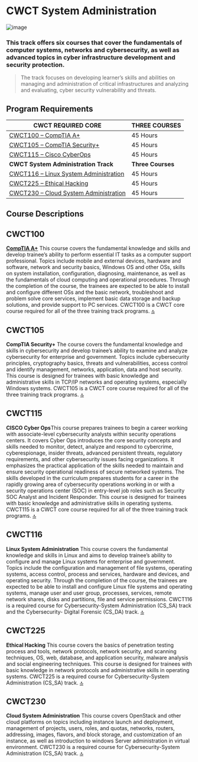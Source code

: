 # CWCT System Administration

![image](https://user-images.githubusercontent.com/63247801/134220248-3ebfa24f-a2dd-4dc7-ab2e-d30bc2c95070.png)

### This track offers six courses that cover the fundamentals of computer systems, networks and cybersecurity, as well as advanced topics in cyber infrastructure development and security protection.

> The track focuses on developing learner’s skills and abilities on managing and administration of critical infrastructures and analyzing and evaluating, cyber security vulnerability and threats.

## Program Requirements

| CWCT REQUIRED CORE                                | THREE COURSES     |
|---------------------------------------------------|-------------------|
| [CWCT100 – CompTIA A+](#CWCT100)                  | 45 Hours          |
| [CWCT105 – CompTIA Security+](#CWCT105)           | 45 Hours          |
| [CWCT115 – Cisco CyberOps](#CWCT115)              | 45 Hours          |
| **CWCT System Administration Track**              | **Three Courses** |
| [CWCT116 – Linux System Administration](#CWCT116) | 45 Hours          |
| [CWCT225 – Ethical Hacking](#CWCT225)             | 45 Hours          |
| [CWCT230 – Cloud System Administration](#CWCT230) | 45 Hours          |

## Course Descriptions

## CWCT100 
**[CompTIA A+](#)** This course covers the fundamental knowledge and skills and develop trainee’s ability to perform essential IT tasks as a computer support professional. Topics include mobile and external devices, hardware and software, network and security basics, Windows OS and other OSs, skills on system installation, configuration, diagnosing, maintenance, as well as the fundamentals of cloud computing and operational procedures. Through the completion of the course, the trainees are expected to be able to install and configure different OSs and the basic network, troubleshoot and problem solve core services, implement basic data storage and backup solutions, and provide support to PC services. CWCT100 is a CWCT core course required for all of the three training track programs.
[:top:](#program-requirements)

## CWCT105 
**CompTIA Security+** The course covers the fundamental knowledge and skills in cybersecurity and develop trainee’s ability to examine and analyze cybersecurity for enterprise and government. Topics include cybersecurity principles, cryptography basics, threats and vulnerabilities, access control and identify management, networks, application, data and host security. This course is designed for trainees with basic knowledge and administrative skills in TCP/IP networks and operating systems, especially Windows systems. CWCT105 is a CWCT core course required for all of the three training track programs.
[:top:](#program-requirements)

## CWCT115 
**CISCO Cyber Ops**This course prepares trainees to begin a career working with associate-level cybersecurity analysts within security operations centers. It covers Cyber Ops introduces the core security concepts and skills needed to monitor, detect, analyze and respond to cybercrime, cyberespionage, insider threats, advanced persistent threats, regulatory requirements, and other cybersecurity issues facing organizations. It emphasizes the practical application of the skills needed to maintain and ensure security operational readiness of secure networked systems. The skills developed in the curriculum prepares students for a career in the rapidly growing area of cybersecurity operations working in or with a security operations center (SOC) in entry-level job roles such as Security SOC Analyst and Incident Responder. This course is designed for trainees with basic knowledge and administrative skills in operating systems. CWCT115 is a CWCT core course required for all of the three training track programs.
[:top:](#program-requirements)

## CWCT116 
**Linux System Administration** This course covers the fundamental knowledge and skills in Linux and aims to develop trainee’s ability to configure and manage Linux systems for enterprise and government. Topics include the configuration and management of file systems, operating systems, access control, process and services, hardware and devices, and operating security. Through the completion of the course, the trainees are expected to be able to install and configure Linux file systems and operating systems, manage user and user group, processes, services, remote network shares, disks and partitions, file and service permissions. CWCT116 is a required course for Cybersecurity-System Administration (CS_SA) track and the Cybersecurity- Digital Forensic (CS_DA) track.
[:top:](#program-requirements)

## CWCT225 
**Ethical Hacking** This course covers the basics of penetration testing process and tools, network protocols, network security, and scanning techniques, OS, web, database, and application security, malware analysis and social engineering techniques. This course is designed for trainees with basic knowledge in network protocols and administrative skills in operating systems. CWCT225 is a required course for Cybersecurity-System Administration (CS_SA) track.
[:top:](#program-requirements)

## CWCT230 
**Cloud System Administration** This course covers OpenStack and other cloud platforms on topics including instance launch and deployment, management of projects, users, roles, and quotas, networks, routers, addressing, images, flavors, and block storage, and customization of an instance, as well as introduction to windows Server administration in virtual environment. CWCT230 is a required course for Cybersecurity-System Administration (CS_SA) track.
[:top:](#program-requirements)
